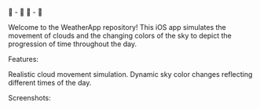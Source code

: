 🌝 - 🌚
🌅 - 🌄

Welcome to the WeatherApp repository! This iOS app simulates the movement of clouds and the changing colors of the sky to depict the progression of time throughout the day.

Features:

Realistic cloud movement simulation.
Dynamic sky color changes reflecting different times of the day.


Screenshots:
